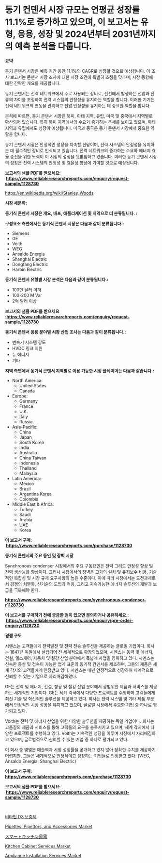 <p><h1>동기 컨덴서 시장 규모는 연평균 성장률 11.1%로 증가하고 있으며, 이 보고서는 유형, 응용, 성장 및 2024년부터 2031년까지의 예측 분석을 다룹니다.</h1></p><p><strong>요약</strong></p>
<p><p>동기 콘덴서 시장은 예측 기간 동안 11.1%의 CAGR로 성장할 것으로 예상됩니다. 이 조사 보고서는 콘덴서 시장 조사에 대한 시장 조건에 특별히 초점을 맞추며, 시장 동향에 대한 간략한 개요를 제공합니다. </p><p>동기 콘덴서는 전력 네트워크에서 주로 사용되는 장비로, 전선에서 발생하는 전압과 전류의 차이를 조정하여 전력 시스템의 안정성을 유지하는 역할을 합니다. 이러한 기기는 전력 네트워크의 변동을 관리하고 전압 안정성을 유지하는 데 중요한 역할을 합니다.</p><p>분석에 따르면, 동기 콘덴서 시장은 북미, 아태 지역, 유럽, 미국 및 중국에서 지역별로 확산되어 있습니다. 특히 북미 지역에서의 수요가 증가하는 추세를 보이고 있으며, 아태 지역과 유럽에서도 성장이 예상됩니다. 미국과 중국은 동기 콘덴서 시장에서 중요한 역할을 합니다.</p><p>동기 콘덴서 시장은 안정적인 성장을 지속할 전망이며, 전력 시스템의 안정성을 유지하는 데 필수적인 장비로 인식되고 있습니다. 전력 네트워크의 증가하는 수요와 에너지 효율 증진을 위한 노력이 이 시장의 성장을 뒷받침하고 있습니다. 이러한 동기 콘덴서 시장의 성장은 전력 시스템의 안정성 및 효율성 향상에 기여할 것으로 예상됩니다.</p></p>
<p><strong>보고서의 샘플 PDF를 받으세요: &nbsp;<a href="https://www.reliableresearchreports.com/enquiry/request-sample/1128730">https://www.reliableresearchreports.com/enquiry/request-sample/1128730</a></strong></p>
<p><a href="https://en.wikipedia.org/wiki/Stanley_Woods">https://en.wikipedia.org/wiki/Stanley_Woods</a></p>
<p><strong>시장 세분화:</strong></p>
<p><strong> 동기식 콘덴서 시장은 개요, 배포, 애플리케이션 및 지역으로 더 분류됩니다. :</strong></p>
<p><strong>구성요소 측면에서는 동기식 콘덴서 시장은 다음과 같이 분류됩니다.:</strong></p>
<p><ul><li>Siemens</li><li>GE</li><li>Voith</li><li>WEG</li><li>Ansaldo Energia</li><li>Shanghai Electric</li><li>Dongfang Electric</li><li>Harbin Electric</li></ul></p>
<p><strong> 동기식 콘덴서 유형별 시장 분석은 다음과 같이 분류됩니다.:</strong></p>
<p><ul><li>100만 달러 이하</li><li>100-200 M Var</li><li>2억 달러 이상</li></ul></p>
<p><strong>보고서의 샘플 PDF를 받으세요 :<a href="https://www.reliableresearchreports.com/enquiry/request-sample/1128730">https://www.reliableresearchreports.com/enquiry/request-sample/1128730</a></strong></p>
<p><strong> 동기식 콘덴서 응용 분야별 시장 산업 조사는 다음과 같이 분류됩니다.:</strong></p>
<p><ul><li>변속기 시스템 강도</li><li>HVDC 링크 지원</li><li>뉴 에너지</li><li>기타</li></ul></p>
<p><strong>지역 측면에서 동기식 콘덴서 지역별로 이용 가능한 시장 플레이어는 다음과 같습니다.:</strong></p>
<p><ul>
    <li>
        North America:
        <ul>
            <li>United States</li>
            <li>Canada</li>
        </ul>
    </li>
    <li>
        Europe:
        <ul>
            <li>Germany</li>
            <li>France</li>
            <li>U.K.</li>
            <li>Italy</li>
            <li>Russia</li>
        </ul>
    </li>
    <li>
        Asia-Pacific:
        <ul>
            <li>China</li>
            <li>Japan</li>
            <li>South Korea</li>
            <li>India</li>
            <li>Australia</li>
            <li>China Taiwan</li>
            <li>Indonesia</li>
            <li>Thailand</li>
            <li>Malaysia</li>
        </ul>
    </li>
    <li>
        Latin America:
        <ul>
            <li>Mexico</li>
            <li>Brazil</li>
            <li>Argentina Korea</li>
            <li>Colombia</li>
        </ul>
    </li>
    <li>
        Middle East & Africa:
        <ul>
            <li>Turkey</li>
            <li>Saudi</li>
            <li>Arabia</li>
            <li>UAE</li>
            <li>Korea</li>
        </ul>
    </li>
    </ul></p>
<p><strong>이 보고서 구매: &nbsp;<a href="https://www.reliableresearchreports.com/purchase/1128730">https://www.reliableresearchreports.com/purchase/1128730</a></strong></p>
<p><strong>동기식 콘덴서의 주요 동인 및 장벽 시장</strong></p>
<p><p>Synchronous condenser 시장에서의 주요 구동요인은 전력 그리드 안정성 향상 및 전력 생산능률 향상이다. 그러나 시장에서의 장벽은 고가의 설치 및 유지보수 비용, 기술적인 복잡성 및 시장 규제 요구사항의 높은 수준이다. 이에 따라 시장에서는 도전과제로서 경쟁의 치열화, 신기술의 도입과 적용, 그리고 지속가능한 에너지 솔루션의 개발과 보급을 극복해야 한다.</p></p>
<p><strong><a href="https://www.reliableresearchreports.com/synchronous-condenser-r1128730">https://www.reliableresearchreports.com/synchronous-condenser-r1128730</a></strong></p>
<p><strong>이 보고서를 구매하기 전에 궁금한 점이 있으면 문의하거나 공유하세요.: &nbsp;<a href="https://www.reliableresearchreports.com/enquiry/pre-order-enquiry/1128730">https://www.reliableresearchreports.com/enquiry/pre-order-enquiry/1128730</a></strong></p>
<p><strong>경쟁 구도</strong></p>
<p><p>시멘스는 고객들에게 전력발전 및 전력 전송 솔루션을 제공하는 글로벌 기업이다. 회사는 1847년 독일에서 설립되어 전 세계적으로 확장되었으며, 시멘스는 동력 및 에너지, 건설, 헬스케어, 자동차 및 철강 산업 분야에서 폭넓게 사업을 영위하고 있다. 시멘스는 신속한 증설 및 접속이 가능한 업계 표준의 동기적 컨덴서를 제조하며, 그들의 제품은 세계 각지의 고객들에게 인정받고 있다. 시멘스는 매년 안정적으로 성장하여 세계적으로 신뢰할 수 있는 기업으로 자리매김해왔다.</p><p>GE는 전력 및 에너지, 건설, 항공 및 철강 산업 분야에서 광범위한 제품과 서비스를 제공하는 세계적인 기업이다. GE는 세계 각국에서 다양한 프로젝트를 수행하며 고객들에게 최신 기술 및 혁신적인 솔루션을 제공하고 있다. 회사는 전력 시스템 및 기타 제품 부문에서 안정적인 시장 성장을 유지하고 있으며, 글로벌 시장에서 주요한 기업 중 하나로 평가되고 있다.</p><p>Voith는 전력 및 에너지 산업을 위한 다양한 솔루션을 제공하는 독일 기업이다. 회사는 고품질의 제품과 서비스를 통해 고객들의 요구를 충족시키고 있으며, 세계 각지에서 다양한 프로젝트를 수행하고 있다. Voith는 지속적인 성장을 이루며 시장에서 자리매김하고 있으며, 글로벌적으로 신뢰할 수 있는 기업 중 하나로 평가되고 있다.</p><p>이 회사 중 몇몇은 매출액과 시장 성장률을 공개하고 있지 않아 정확한 수치를 제공하기 어렵지만, 그들은 세계적으로 안정적이고 성장하는 기업들로 인정받고 있다. (WEG, Ansaldo Energia, Shanghai Electric)</p></p>
<p><strong>이 보고서 구매: &nbsp; <a href="https://www.reliableresearchreports.com/purchase/1128730">https://www.reliableresearchreports.com/purchase/1128730</a></strong></p>
<p><strong>보고서의 샘플 PDF를 받으세요: &nbsp;<a href="https://www.reliableresearchreports.com/enquiry/request-sample/1128730">https://www.reliableresearchreports.com/enquiry/request-sample/1128730</a></strong><strong></strong></p>
<p>&nbsp;</p>
<p><p><a href="https://medium.com/@earnesteidenreichja/%EB%B9%84%ED%83%80%EB%AF%BC-d3-%EB%B3%B4%EC%B6%A9%EC%A0%9C-%EC%8B%9C%EC%9E%A5-%EA%B7%9C%EB%AA%A8-%EC%A0%90%EC%9C%A0%EC%9C%A8-%EB%B0%8F-%ED%8A%B8%EB%A0%8C%EB%93%9C-%EB%B6%84%EC%84%9D-%EB%B3%B4%EA%B3%A0%EC%84%9C-%EC%B5%9C%EC%A2%85-%EC%82%AC%EC%9A%A9%EC%B2%98-supermarkets-convenience-stores-pharmacies-and-drug-c23ff9869aa6">비타민 D3 보충제</a></p><p><a href="https://medium.com/@joanne.harris67856/pipettes-pipettors-and-accessories-market-size-growth-and-industry-analysis-by-market-2f9fef01a52a">Pipettes, Pipettors, and Accessories Market</a></p><p><a href="https://github.com/schmahlson/Market-Research-Report-List-2/blob/main/184409181.md">スマートキッチン家電</a></p><p><a href="https://issuu.com/reportprime-2/docs/kitchen-cabinet-services-market-size-2030.pptx">Kitchen Cabinet Services Market</a></p><p><a href="https://issuu.com/reportprime-2/docs/appliance-installation-services-market-size-2030.p">Appliance Installation Services Market</a></p></p>